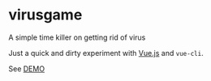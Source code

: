 # virusgame

A simple time killer on getting rid of virus

Just a quick and dirty experiment with [Vue.js](https://vuejs.org) and `vue-cli`.

See [DEMO](https://zetorama.github.io/virusgame)
